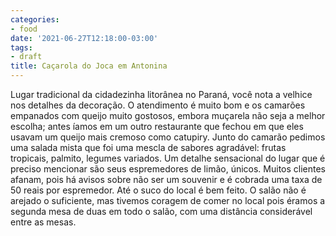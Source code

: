 ```yaml
---
categories:
- food
date: '2021-06-27T12:18:00-03:00'
tags:
- draft
title: Caçarola do Joca em Antonina
---
```

Lugar tradicional da cidadezinha litorânea no Paraná, você nota a velhice nos detalhes da decoração. O atendimento é muito bom e os camarões empanados com queijo muito gostosos, embora muçarela não seja a melhor escolha; antes íamos em um outro restaurante que fechou em que eles usavam um queijo mais cremoso como catupiry. Junto do camarão pedimos uma salada mista que foi uma mescla de sabores agradável: frutas tropicais, palmito, legumes variados. Um detalhe sensacional do lugar que é preciso mencionar são seus espremedores de limão, únicos. Muitos clientes afanam, pois há avisos sobre não ser um souvenir e é cobrada uma taxa de 50 reais por espremedor. Até o suco do local é bem feito. O salão não é arejado o suficiente, mas tivemos coragem de comer no local pois éramos a segunda mesa de duas em todo o salão, com uma distância considerável entre as mesas.
